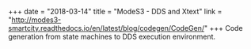 +++
date = "2018-03-14"
title = "ModeS3 - DDS and Xtext"
link = "http://modes3-smartcity.readthedocs.io/en/latest/blog/codegen/CodeGen/"
+++
Code generation from state machines to DDS execution environment.